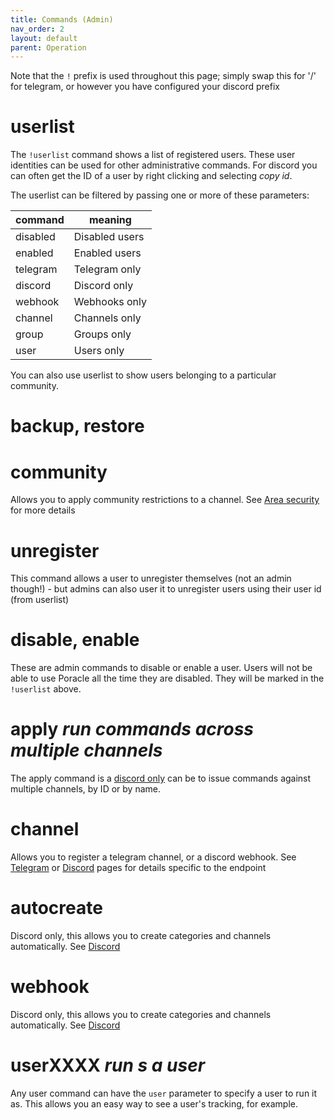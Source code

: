 ```yaml
---
title: Commands (Admin)
nav_order: 2
layout: default
parent: Operation
---
```


Note that the `!` prefix is used throughout this page; simply swap this for '/' for telegram, 
or however you have configured your discord prefix

# userlist

The `!userlist` command shows a list of registered users. These user identities can be used
for other administrative commands.  For discord you can often get the ID of a user by
right clicking and selecting *copy id*.

The userlist can be filtered by passing one or more of these parameters:

|command|meaning|
|---|---|
|disabled|Disabled users|
|enabled|Enabled users|
|telegram|Telegram only|
|discord|Discord only|
|webhook|Webhooks only|
|channel|Channels only|
|group|Groups only|
|user|Users only|

You can also use userlist to show users belonging to a particular community.

# backup, restore

# community

Allows you to apply community restrictions to a channel. See [Area security](areasecurity.md)
for more details

# unregister

This command allows a user to unregister themselves (not an admin though!) - but admins
can also user it to unregister users using their user id (from userlist)

# disable, enable

These are admin commands to disable or enable a user. Users will not be able to use Poracle
all the time they are disabled.  They will be marked in the `!userlist` above.

# apply *run commands across multiple channels*

The apply command is a [discord only](discord.md) can be to issue commands against multiple channels, by ID or by name.

# channel

Allows you to register a telegram channel, or a discord webhook.  See [Telegram](telegram.md)
or [Discord](discord.md) pages for details specific to the endpoint

# autocreate 

Discord only, this allows you to create categories and channels automatically.  See [Discord](../configuration/discord.md)

# webhook

Discord only, this allows you to create categories and channels automatically.  See [Discord](../configuration/discord.md)

# userXXXX *run s a user*

Any user command can have the `user` parameter to specify a user to run it as. This allows
you an easy way to see a user's tracking, for example.
